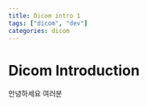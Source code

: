 ```yaml
---
title: Dicom intro 1
tags: ["dicom", "dev"]
categories: dicom
---
```


# Dicom Introduction

안녕하세요 여러분
